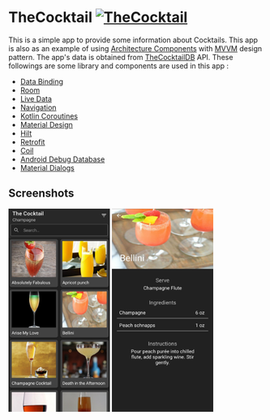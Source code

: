 # TheCocktail [![TheCocktail](https://img.shields.io/badge/APK-brown?style=for-the-badge&logo=android)](https://github.com/aldidwiki/TheCocktail/raw/master/apk/TheCocktail.apk)

This is a simple app to provide some information about Cocktails. This app is also as an example of using [Architecture Components](https://developer.android.com/topic/libraries/architecture) with [MVVM](https://developer.android.com/jetpack/guide) design pattern. The app's data is obtained from [TheCocktailDB](https://www.thecocktaildb.com/api.php) API. These followings are some library and components are used in this app :

- [Data Binding](https://developer.android.com/topic/libraries/data-binding)
- [Room](https://developer.android.com/topic/libraries/architecture/room)
- [Live Data](https://developer.android.com/topic/libraries/architecture/livedata)
- [Navigation](https://developer.android.com/guide/navigation)
- [Kotlin Coroutines](https://developer.android.com/topic/libraries/architecture/coroutines)
- [Material Design](https://material.io/develop/android/docs/getting-started)
- [Hilt](https://developer.android.com/training/dependency-injection/hilt-android)
- [Retrofit](https://square.github.io/retrofit/)
- [Coil](https://coil-kt.github.io/coil/)
- [Android Debug Database](https://github.com/amitshekhariitbhu/Android-Debug-Database)
- [Material Dialogs](https://github.com/afollestad/material-dialogs)

## Screenshots

<kbd><img src="https://github.com/aldidwiki/TheCocktail/blob/master/screenshots/Screenshot_20200918-161915_The%20Cocktail.jpg"  width="200" height="400"></kbd>
<kbd><img src="https://github.com/aldidwiki/TheCocktail/blob/master/screenshots/Screenshot_20200918-162047_The%20Cocktail.jpg"  width="200" height="400"></kbd>
